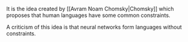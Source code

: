 It is the idea created by [[Avram Noam Chomsky|Chomsky]] which proposes that human languages have some common constraints.

A criticism of this idea is that neural networks form languages without constraints.